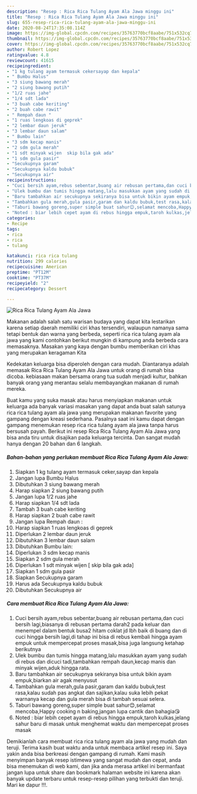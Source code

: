 ```yaml
---
description: "Resep : Rica Rica Tulang Ayam Ala Jawa minggu ini"
title: "Resep : Rica Rica Tulang Ayam Ala Jawa minggu ini"
slug: 655-resep-rica-rica-tulang-ayam-ala-jawa-minggu-ini
date: 2020-08-24T17:35:08.114Z
image: https://img-global.cpcdn.com/recipes/35763770bcf8aabe/751x532cq70/rica-rica-tulang-ayam-ala-jawa-foto-resep-utama.jpg
thumbnail: https://img-global.cpcdn.com/recipes/35763770bcf8aabe/751x532cq70/rica-rica-tulang-ayam-ala-jawa-foto-resep-utama.jpg
cover: https://img-global.cpcdn.com/recipes/35763770bcf8aabe/751x532cq70/rica-rica-tulang-ayam-ala-jawa-foto-resep-utama.jpg
author: Robert Lopez
ratingvalue: 4.8
reviewcount: 41615
recipeingredient:
- "1 kg tulang ayam termasuk cekersayap dan kepala"
- " Bumbu Halus"
- "3 siung bawang merah"
- "2 siung bawang putih"
- "1/2 ruas jahe"
- "1/4 sdt lada"
- "3 buah cabe keriting"
- "2 buah cabe rawit"
- " Rempah daun "
- "1 ruas lengkoas di geprek"
- "2 lembar daun jeruk"
- "3 lembar daun salam"
- " Bumbu lain"
- "3 sdm kecap manis"
- "2 sdm gula merah"
- "1 sdt minyak wijen  skip bila gak ada"
- "1 sdm gula pasir"
- "Secukupnya garam"
- "Secukupnya kaldu bubuk"
- "Secukupnya air"
recipeinstructions:
- "Cuci bersih ayam,rebus sebentar,buang air rebusan pertama,dan cuci bersih lagi,biasanya di rebusan pertama darah2 pada keluar dan menempel dalam bentuk busa2 hitam coklat jd lbh baik di buang dan di cuci hingga bersih lagi,di tahap ini bisa di rebus kembali hingga ayam empuk untuk mempercepat proses masak,bisa juga langsung ketahap berikutnya"
- "Ulek bumbu dan tumis hingga matang,lalu masukkan ayam yang sudah di rebus dan dicuci tadi,tambahkan rempah daun,kecap manis dan minyak wijen,aduk hingga rata."
- "Baru tambahkan air secukupnya sekiranya bisa untuk bikin ayam empuk,biarkan air agak menyusut"
- "Tambahkan gula merah,gula pasir,garam dan kaldu bubuk,test rasa,kalau sudah pas angkat dan sajikan,kalau suka lebih pekat warnanya kecap dan gula merah bisa di tambah sesuai selera."
- "Taburi bawang goreng,super simple buat sahur😊,selamat mencoba,Happy cooking n baking,jangan lupa cantik dan bahagia😘"
- "Noted : biar lebih cepet ayam di rebus hingga empuk,taroh kulkas,jelang sahur baru di masak untuk menghemat waktu dan mempercepat proses masak"
categories:
- Recipe
tags:
- rica
- rica
- tulang

katakunci: rica rica tulang 
nutrition: 299 calories
recipecuisine: American
preptime: "PT12M"
cooktime: "PT37M"
recipeyield: "2"
recipecategory: Dessert

---
```



![Rica Rica Tulang Ayam Ala Jawa](https://img-global.cpcdn.com/recipes/35763770bcf8aabe/751x532cq70/rica-rica-tulang-ayam-ala-jawa-foto-resep-utama.jpg)

Makanan adalah salah satu warisan budaya yang dapat kita lestarikan karena setiap daerah memiliki ciri khas tersendiri, walaupun namanya sama tetapi bentuk dan warna yang berbeda, seperti rica rica tulang ayam ala jawa yang kami contohkan berikut mungkin di kampung anda berbeda cara memasaknya. Masakan yang kaya dengan bumbu memberikan ciri khas yang merupakan keragaman Kita

Kedekatan keluarga bisa diperoleh dengan cara mudah. Diantaranya adalah memasak Rica Rica Tulang Ayam Ala Jawa untuk orang di rumah bisa dicoba. kebiasaan makan bersama orang tua sudah menjadi kultur, bahkan banyak orang yang merantau selalu membayangkan makanan di rumah mereka.



Buat kamu yang suka masak atau harus menyiapkan makanan untuk keluarga ada banyak variasi masakan yang dapat anda buat salah satunya rica rica tulang ayam ala jawa yang merupakan makanan favorite yang gampang dengan kreasi sederhana. Pasalnya saat ini kamu dapat dengan gampang menemukan resep rica rica tulang ayam ala jawa tanpa harus bersusah payah.
Berikut ini resep Rica Rica Tulang Ayam Ala Jawa yang bisa anda tiru untuk disajikan pada keluarga tercinta. Dan sangat mudah hanya dengan 20 bahan dan 6 langkah.


<!--inarticleads1-->

##### Bahan-bahan yang perlukan membuat Rica Rica Tulang Ayam Ala Jawa:

1. Siapkan 1 kg tulang ayam termasuk ceker,sayap dan kepala
1. Jangan lupa  Bumbu Halus
1. Dibutuhkan 3 siung bawang merah
1. Harap siapkan 2 siung bawang putih
1. Jangan lupa 1/2 ruas jahe
1. Harap siapkan 1/4 sdt lada
1. Tambah 3 buah cabe keriting
1. Harap siapkan 2 buah cabe rawit
1. Jangan lupa  Rempah daun :
1. Harap siapkan 1 ruas lengkoas di geprek
1. Diperlukan 2 lembar daun jeruk
1. Dibutuhkan 3 lembar daun salam
1. Dibutuhkan  Bumbu lain:
1. Diperlukan 3 sdm kecap manis
1. Siapkan 2 sdm gula merah
1. Diperlukan 1 sdt minyak wijen [ skip bila gak ada]
1. Siapkan 1 sdm gula pasir
1. Siapkan Secukupnya garam
1. Harus ada Secukupnya kaldu bubuk
1. Dibutuhkan Secukupnya air




<!--inarticleads2-->

##### Cara membuat  Rica Rica Tulang Ayam Ala Jawa:

1. Cuci bersih ayam,rebus sebentar,buang air rebusan pertama,dan cuci bersih lagi,biasanya di rebusan pertama darah2 pada keluar dan menempel dalam bentuk busa2 hitam coklat jd lbh baik di buang dan di cuci hingga bersih lagi,di tahap ini bisa di rebus kembali hingga ayam empuk untuk mempercepat proses masak,bisa juga langsung ketahap berikutnya
1. Ulek bumbu dan tumis hingga matang,lalu masukkan ayam yang sudah di rebus dan dicuci tadi,tambahkan rempah daun,kecap manis dan minyak wijen,aduk hingga rata.
1. Baru tambahkan air secukupnya sekiranya bisa untuk bikin ayam empuk,biarkan air agak menyusut
1. Tambahkan gula merah,gula pasir,garam dan kaldu bubuk,test rasa,kalau sudah pas angkat dan sajikan,kalau suka lebih pekat warnanya kecap dan gula merah bisa di tambah sesuai selera.
1. Taburi bawang goreng,super simple buat sahur😊,selamat mencoba,Happy cooking n baking,jangan lupa cantik dan bahagia😘
1. Noted : biar lebih cepet ayam di rebus hingga empuk,taroh kulkas,jelang sahur baru di masak untuk menghemat waktu dan mempercepat proses masak




Demikianlah cara membuat rica rica tulang ayam ala jawa yang mudah dan teruji. Terima kasih buat waktu anda untuk membaca artikel resep ini. Saya yakin anda bisa berkreasi dengan gampang di rumah. Kami masih menyimpan banyak resep istimewa yang sangat mudah dan cepat, anda bisa menemukan di web kami, dan jika anda merasa artikel ini bermanfaat jangan lupa untuk share dan bookmark halaman website ini karena akan banyak update terbaru untuk resep-resep pilihan yang terbukti dan teruji. Mari ke dapur !!!. 
